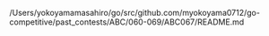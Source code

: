 /Users/yokoyamamasahiro/go/src/github.com/myokoyama0712/go-competitive/past_contests/ABC/060-069/ABC067/README.md